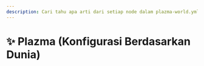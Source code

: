```yaml
---
description: Cari tahu apa arti dari setiap node dalam plazma-world.yml.
---
```


# ✨ Plazma (Konfigurasi Berdasarkan Dunia)
